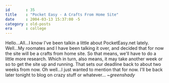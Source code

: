 ```yaml
---
id       : 35
title    : "Pocket Easy - A Crafts From Home Site"
date     : 2004-03-13 15:37:00 -5
category : old-posts
era      : college
---
```


Hello...All...I know I've been talkin a little about PocketEasy.net lately.  Well...My roomates and I have been talking it over, and decided that for now the site will be a crafts from home site.  So that means, we'll have to do a little more research.  Which in turn, also means, it may take another week or so to get the site up and running.  That sets our deadline back to about two weeks from now.  Oh well...I just wanted to mention that for now. I'll be back later tonight to blog on crazy stuff or whatever...  <em> ~greenshady</em>
